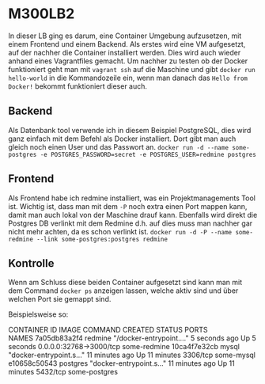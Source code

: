 # M300LB2
In dieser LB ging es darum, eine Container Umgebung aufzusetzen, mit einem Frontend und einem Backend.
Als erstes wird eine VM aufgesetzt, auf der nachher die Container installiert werden. Dies wird auch wieder anhand eines Vagrantfiles gemacht. Um nachher zu testen ob der Docker funktioniert geht man mit `vagrant ssh` auf die Maschine und gibt `docker run hello-world` in die Kommandozeile ein, wenn man danach das `Hello from Docker!` bekommt funktioniert dieser auch.

## Backend
Als Datenbank tool verwende ich in diesem Beispiel PostgreSQL, dies wird ganz einfach mit dem Befehl als Docker installiert. Dort gibt man auch gleich noch einen User und das Passwort an.
`docker run -d --name some-postgres -e POSTGRES_PASSWORD=secret -e POSTGRES_USER=redmine postgres`

## Frontend
Als Frontend habe ich redmine installiert, was ein Projektmanagements Tool ist. Wichtig ist, dass man mit dem `-P` noch extra einen Port mappen kann, damit man auch lokal von der Maschine drauf kann. Ebenfalls wird direkt die Postgres DB verlinkt mit dem Redmine d.h. auf dies muss man nachher gar nicht mehr achten, da es schon verlinkt ist.
`docker run -d -P --name some-redmine --link some-postgres:postgres redmine`

## Kontrolle
Wenn am Schluss diese beiden Container aufgesetzt sind kann man mit dem Command `docker ps` anzeigen lassen, welche aktiv sind und über welchen Port sie gemappt sind.

Beispielsweise so:

CONTAINER ID        IMAGE               COMMAND                  CREATED                     STATUS              PORTS            
 NAMES
7a05db83a2f4        redmine             "/docker-entrypoint.…"   5 seconds ago               Up 5 seconds        0.0.0.0:32768->3000/tcp   some-redmine
10ca4f7e32cb        mysql               "docker-entrypoint.s…"   11 minutes ago              Up 11 minutes       3306/tcp                  some-mysql
e10658c50543        postgres            "docker-entrypoint.s…"   11 minutes ago              Up 11 minutes       5432/tcp                  some-postgres
